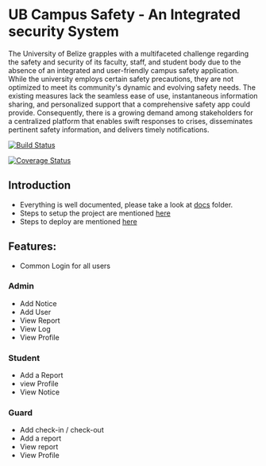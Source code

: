 # UB Campus Safety - An Integrated security System

The University of Belize grapples with a multifaceted challenge regarding the safety and security of its faculty, staff, and student body due to the absence of an integrated and user-friendly campus safety application. While the university employs certain safety precautions, they are not optimized to meet its community's dynamic and evolving safety needs. The existing measures lack the seamless ease of use, instantaneous information sharing, and personalized support that a comprehensive safety app could provide. Consequently, there is a growing demand among stakeholders for a centralized platform that enables swift responses to crises, disseminates pertinent safety information, and delivers timely notifications.


[![Build Status](https://github.com/UB-CMPS4131/UB-Campus-Safety/actions/workflows/CI-Test.yml/badge.svg)](https://github.com/UB-CMPS4131/UB-Campus-Safety/blob/main/.github/workflows/CI-Test.yml)

[![Coverage Status](https://img.shields.io/codecov/c/github/UB-CMPS4131/UB-Campus-Safety.svg)](https://codecov.io/gh/UB-CMPS4131/UB-Campus-Safety)




## Introduction

- Everything is well documented, please take a look at [docs](./docs) folder.
- Steps to setup the project are mentioned [here](./docs/INSTALLATION.md)
- Steps to deploy are mentioned [here](./docs/DEPLOY.md)

## Features:

- Common Login for all users

### Admin

- Add Notice
- Add User
- View Report
- View Log
- View Profile


### Student

- Add a Report
- view Profile
- View Notice


### Guard

- Add check-in / check-out
- Add a report
- View report
- View Profile

